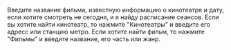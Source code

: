 Введите название фильма, известную информацию о кинотеатре и дату, если хотите смотреть не сегодня, и я найду расписание сеансов.
Если вы хотите найти кинотеатр, то нажмите "Кинотеатры" и введите его адресс или станцию метро.
Если хотите найти фильм, то нажмите "Фильмы" и введите название, его часть или жанр.